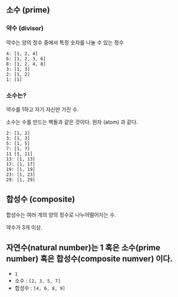 ## 소수 (prime)

### 약수 (divisor)

약수는 양의 정수 중에서 특정 숫자를 나눌 수 있는 정수

```
4: [1, 2, 4]
6: [1, 2, 3, 6]
8: [1, 2, 4, 8]
3: [1, 3]
2: [1, 2]
1: [1]
```

### 소수는?

약수를 1하고 자기 자신만 가진 수.

소수는 수를 만드는 벽돌과 같은 것이다. 원자 (atom) 과 같다.

```
2: [1, 2]
3: [1, 3]
5: [1, 5]
7: [1, 7]
11 [1, 11]
13: [1, 13]
17: [1, 17]
19: [1, 19]
23: [1, 23]
29: [1, 29]
```

## 합성수 (composite)

합성수는 여러 개의 양의 정수로 나누어떨어지는 수.

약수가 3개 이상.

## 자연수(natural number)는 1 혹은 소수(prime number) 혹은 합성수(composite numver) 이다.

* `1`
* 소수 : `[2, 3, 5, 7]`
* 합성수 : `[4, 6, 8, 9]`
